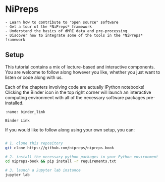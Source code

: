 # NiPreps

```{admonition} Objectives
- Learn how to contribute to "open source" software
- Get a tour of the *NiPreps* framework
- Understand the basics of dMRI data and pre-processing
- Discover how to integrate some of the tools in the *NiPreps* framework
```

## Setup

This tutorial contains a mix of lecture-based and interactive components.
You are welcome to follow along however you like, whether you just want to listen or code along with us.

Each of the chapters involving code are actually IPython notebooks!
Clicking the Binder icon in the top right corner will launch an interactive computing environment with all of the necessary software packages pre-installed.

```{figure} images/binder_link.png
:name: binder_link

Binder Link
```

If you would like to follow along using your own setup, you can:

```bash

# 1. clone this repository
git clone https://github.com/nipreps/nipreps-book

# 2. install the necessary python packages in your Python environment
cd nipreps-book && pip install -r requirements.txt

# 3. launch a Jupyter lab instance
jupyter lab

```
